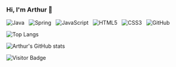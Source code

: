 ### Hi, I'm Arthur 👋

<!--
**thukabjj/thukabjj** is a ✨ _special_ ✨ repository because its `README.md` (this file) appears on your GitHub profile.
-->

![Java](https://img.shields.io/badge/-Java-black?logo=java&style=social)&nbsp;&nbsp;
![Spring](https://img.shields.io/badge/-Spring%20Framework-black?logo=spring&style=social)&nbsp;&nbsp;
![JavaScript](https://img.shields.io/badge/-JavaScript-black?logo=javascript&style=social)&nbsp;&nbsp;
![HTML5](https://img.shields.io/badge/-HTML5-black?logo=html5&style=social)&nbsp;&nbsp;
![CSS3](https://img.shields.io/badge/-CSS3-black?logo=css3&style=social)&nbsp;&nbsp;
![GitHub](https://img.shields.io/badge/-GitHub-black?logo=github&style=social)&nbsp;&nbsp;

![Top Langs](https://github-readme-stats.vercel.app/api/top-langs/?username=thukabjj&hide=TeX&layout=compact)

![Arthur's GitHub stats](https://github-readme-stats.vercel.app/api/?username=thukabjj&show_icons=true&title_color=fff&icon_color=79ff97&text_color=9f9f9f&bg_color=151515)



![Visitor Badge](https://visitor-badge.laobi.icu/badge?page_id=thukabjj.thukabjj)
